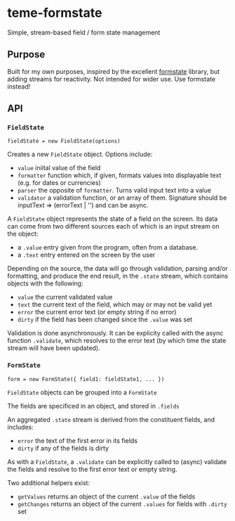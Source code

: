 # teme-formstate
Simple, stream-based field / form state management

## Purpose

Built for my own purposes, inspired by the excellent [formstate](https://github.com/formstate/formstate) library, but adding
streams for reactivity. Not intended for wider use. Use formstate instead!

## API

### `FieldState`

`fieldState = new FieldState(options)`

Creates a new `FieldState` object. Options include:

- `value` iniital value of the field
- `formatter` function which, if given, formats values into displayable text (e.g. for dates or currencies)
- `parser` the opposite of `formatter`. Turns valid input text into a value
- `validator` a validation function, or an array of them. Signature should be inputText => (errorText | '') and can
    be async.

A `FieldState` object represents the state of a field on the screen. Its data can come from two different sources
each of which is an input stream on the object:
- a `.value` entry given from the program, often from a database.
- a `.text` entry entered on the screen by the user

Depending on the source, the data will go through validation, parsing and/or formatting, and produce the end result,
in the `.state` stream, which contains objects with the following:
- `value` the current validated value
- `text` the current text of the field, which may or may not be valid yet
- `error` the current error text (or empty string if no error)
- `dirty` if the field has been changed since the `.value` was set

Validation is done asynchronously. It can be explicity called with the async function `.validate`, which resolves
to the error text (by which time the state stream will have been updated).

### `FormState`

`form = new FormState({ field1: fieldState1, ... })`

`FieldState` objects can be grouped into a `FormState`

The fields are specificed in an object, and stored in `.fields`

An aggregated `.state` stream is derived from the constituent fields, and includes:
- `error` the text of the first error in its fields
- `dirty` if any of the fields is dirty

As with a `FieldState`, a `.validate` can be explicitly called to (async) validate the fields and resolve to the first error text
or empty string.

Two additional helpers exist:
- `getValues` returns an object of the current `.value` of the fields
- `getChanges` returns an object of the current `.values` for fields with `.dirty` set
